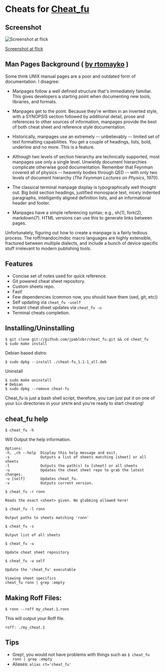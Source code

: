# Cheats for [Cheat_fu](http://cheat-fu.heroku.com/)

## Screenshot

![Screenshot at flick](http://farm6.static.flickr.com/5016/5517136146_624976a477_z.jpg)

[Screenshot at flick](http://www.flickr.com/photos/30142618@N02/5517136146/)

## Man Pages Background ( [by rtomayko](https://github.com/rtomayko/ronn) )

Some think UNIX manual pages are a poor and outdated form of documentation. I
disagree:

- Manpages follow a well defined structure that's immediately familiar. This
  gives developers a starting point when documenting new tools, libraries, and
  formats.

- Manpages get to the point. Because they're written in an inverted style, with
  a SYNOPSIS section followed by additional detail, prose and references to
  other sources of information, manpages provide the best of both cheat sheet
  and reference style documentation.

- Historically, manpages use an extremely -- unbelievably -- limited set of
  text formatting capabilities. You get a couple of headings, lists, bold,
  underline and no more. This is a feature.

- Although two levels of section hierarchy are technically supported, most
  manpages use only a single level. Unwieldy document hierarchies complicate
  otherwise good documentation. Remember that Feynman covered all of physics
  -- heavenly bodies through QED -- with only two levels of document hierarchy
  (_The Feynman Lectures on Physics_, 1970).

- The classical terminal manpage display is typographically well thought out.
  Big bold section headings, justified monospace text, nicely indented
  paragraphs, intelligently aligned definition lists, and an informational
  header and footer.

- Manpages have a simple referencing syntax; e.g., sh(1), fork(2), markdown(7).
  HTML versions can use this to generate links between pages.

Unfortunately, figuring out how to create a manpage is a fairly tedious process.
The roff/mandoc/mdoc macro languages are highly extensible, fractured between
multiple dialects, and include a bunch of device specific stuff irrelevant to
modern publishing tools.

## Features
  * Concise set of notes used for quick reference.
  * Git powered cheat sheet repository.
  * Custom sheets repo.
  * Fast!
  * Few dependencies (common now, you should have them (sed, git, etc))
  * Self updating via `cheat_fu -uself`
  * Instant cheat sheet updates via `cheat_fu -u`
  * Terminal cheats completion.

## Installing/Uninstalling

    $ git clone git://github.com/jpablobr/cheat_fu.git && cd cheat_fu
    $ sudo make install

Debian based distro:

    $ sudo dpkg --install ./cheat-fu_1.1-1_all.deb

Uninstall

    $ sudo make uninstall
    # Debian
    $ sudo dpkg --remove cheat-fu

Cheat_fu is just a bash shell script, therefore, you can just put it on one of your `bin` directories in your `$PATH` and you're ready to start cheating!

## cheat_fu help

`$ cheat_fu -h`

Will Output the help information.

    Options:
    -h, ,ch --help	Display this help message and exit.
    -s              Outputs a list of sheets matching [sheet] or all sheets
    -l              Outputs the path(s) to [sheet] or all sheets
    -u              Updates the cheat sheet repo to grab the latest changes.
    -u [self]       Updates cheat_fu.
    -v              Outputs current version.

    $ cheat_fu -r ronn

    Reads the exact <sheet> given. No globbing allowed here!

    $ cheat_fu -l ronn

    Output paths to sheets matching 'ronn'

    $ cheat_fu -s

    Output list of all sheets

    $ cheat_fu -u

    Update cheat sheet repository

    $ cheat_fu -u self

    Update the 'cheat_fu' executable

    Viewing sheet specifics
    cheat_fu ronn | grep :empty

## Making Roff Files:

`$ ronn --roff my_cheat.1.ronn`

This will output your Roff file.

`roff: ./my_cheat.1`

## Tips

   * Grep!, you would not have problems with things such as `$ cheat_fu ronn | grep :empty`
   * Aliases: `alias ct='cheat_fu'`
